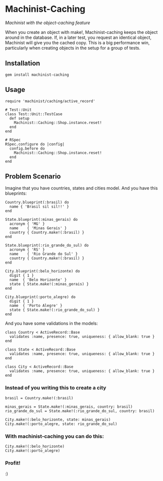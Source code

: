 Machinist-Caching
=================

*Machinist with the object-caching feature*

When you create an object with make!, Machinist-caching keeps the object around in the database. If, in a later test, you request an identical object, Machinist will give you the cached copy.
This is a big performance win, particularly when creating objects in the setup for a group of tests.

## Installation

    gem install machinist-caching

## Usage

    require 'machinist/caching/active_record'

    # Test::Unit
    class Test::Unit::TestCase
      def setup
        Machinist::Caching::Shop.instance.reset!
      end
    end

    # RSpec
    RSpec.configure do |config|
      config.before do
        Machinist::Caching::Shop.instance.reset!
      end
    end

## Problem Scenario

Imagine that you have countries, states and cities model. And you have this blueprints:

    Country.blueprint(:brasil) do
      name { 'Brasil sil sil!!' }
    end

    State.blueprint(:minas_gerais) do
      acronym { 'MG' }
      name    { 'Minas Gerais' }
      country { Country.make!(:brasil) }
    end

    State.blueprint(:rio_grande_do_sul) do
      acronym { 'RS' }
      name    { 'Rio Grande do Sul' }
      country { Country.make!(:brasil) }
    end

    City.blueprint(:belo_horizonte) do
      digit { 1 }
      name  { 'Belo Horizonte' }
      state { State.make!(:minas_gerais) }
    end

    City.blueprint(:porto_alegre) do
      digit { 1 }
      name  { 'Porto Alegre' }
      state { State.make!(:rio_grande_do_sul) }
    end

And you have some validations in the models:

    class Country < ActiveRecord::Base
      validates :name, presence: true, uniqueness: { allow_blank: true }
    end

    class State < ActiveRecord::Base
      validates :name, presence: true, uniqueness: { allow_blank: true }
    end

    class City < ActiveRecord::Base
      validates :name, presence: true, uniqueness: { allow_blank: true }
    end

### Instead of you writing this to create a city

    brasil = Country.make!(:brasil)

    minas_gerais = State.make!(:minas_gerais, country: brasil)
    rio_grande_do_sul = State.make!(:rio_grande_do_sul, country: brasil)

    City.make!(:belo_horizonte, state: minas_gerais)
    City.make!(:porto_alegre, state: rio_grande_do_sul)

### With **machinist-caching** you can do this:

    City.make!(:belo_horizonte)
    City.make!(:porto_alegre)

### Profit!

:)